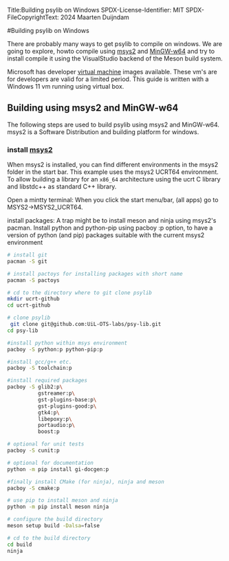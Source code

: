 Title:Building psylib on Windows
SPDX-License-Identifier: MIT
SPDX-FileCopyrightText: 2024 Maarten Duijndam

#Building psylib on Windows

There are probably many ways to get psylib to compile on windows. We are going 
to explore, howto compile using [msys2][1] and [MinGW-w64][2] and try to 
install compile it using the VisualStudio backend of the Meson build system.

Microsoft has developer [virtual machine][3] images available. These vm's are
for developers are valid for a limited period. This guide is written with
a Windows 11 vm running using virtual box.

## Building using msys2 and MinGW-w64

The following steps are used to build psylib using msys2 and MinGW-w64. msys2
is a Software Distribution and building platform for windows.

### install [msys2][1]

When msys2 is installed, you can find different environments in the msys2 folder
in the start bar. This example uses the msys2 UCRT64 environment.  To allow building a
library for an `x86_64` architecture using the ucrt C library and libstdc++ as
standard C++ library.

Open a mintty terminal: When you click the start menu/bar, (all apps) go to
MSYS2->MSYS2_UCRT64.

install packages:
A trap might be to install meson and ninja using msys2's pacman. Install python
and python-pip using pacboy :p option, to have a version of python (and pip)
packages suitable with the current msys2 environment

```bash
# install git
pacman -S git

# install pactoys for installing packages with short name
pacman -S pactoys

# cd to the directory where to git clone psylib
mkdir ucrt-github
cd ucrt-github

# clone psylib
 git clone git@github.com:UiL-OTS-labs/psy-lib.git
cd psy-lib

#install python within msys environment
pacboy -S python:p python-pip:p

#install gcc/g++ etc.
pacboy -S toolchain:p

#install required packages
pacboy -S glib2:p\
          gstreamer:p\
          gst-plugins-base:p\
          gst-plugins-good:p\
          gtk4:p\
          libepoxy:p\
          portaudio:p\
          boost:p

# optional for unit tests
pacboy -S cunit:p

# optional for documentation
python -m pip install gi-docgen:p

#finally install CMake (for ninja), ninja and meson
pacboy -S cmake:p

# use pip to install meson and ninja
python -m pip install meson ninja

# configure the build directory
meson setup build -Dalsa=false

# cd to the build directory
cd build
ninja
```

[1]: https://msys2.org
[2]: https://MinGW-w64.org
[3]: https://developer.microsoft.com/en-us/windows/downloads/virtual-machines/
